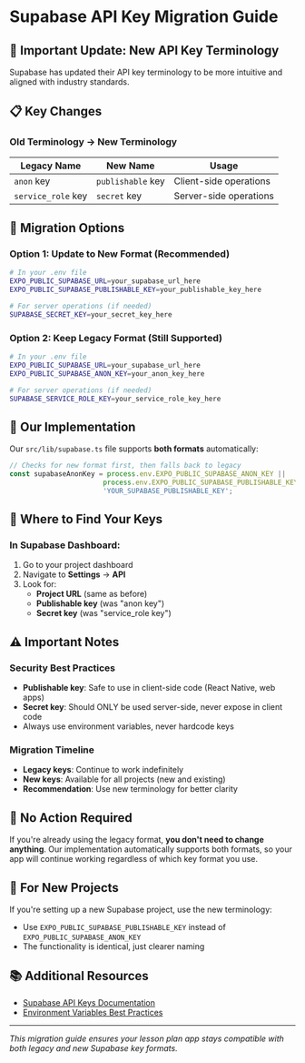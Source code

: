 # Supabase API Key Migration Guide

## 🔄 Important Update: New API Key Terminology

Supabase has updated their API key terminology to be more intuitive and aligned with industry standards.

## 📋 Key Changes

### Old Terminology → New Terminology
| Legacy Name | New Name | Usage |
|-------------|----------|-------|
| `anon` key | `publishable` key | Client-side operations |
| `service_role` key | `secret` key | Server-side operations |

## 🔧 Migration Options

### Option 1: Update to New Format (Recommended)
```bash
# In your .env file
EXPO_PUBLIC_SUPABASE_URL=your_supabase_url_here
EXPO_PUBLIC_SUPABASE_PUBLISHABLE_KEY=your_publishable_key_here

# For server operations (if needed)
SUPABASE_SECRET_KEY=your_secret_key_here
```

### Option 2: Keep Legacy Format (Still Supported)
```bash
# In your .env file
EXPO_PUBLIC_SUPABASE_URL=your_supabase_url_here
EXPO_PUBLIC_SUPABASE_ANON_KEY=your_anon_key_here

# For server operations (if needed)  
SUPABASE_SERVICE_ROLE_KEY=your_service_role_key_here
```

## 🎯 Our Implementation

Our `src/lib/supabase.ts` file supports **both formats** automatically:

```typescript
// Checks for new format first, then falls back to legacy
const supabaseAnonKey = process.env.EXPO_PUBLIC_SUPABASE_ANON_KEY || 
                       process.env.EXPO_PUBLIC_SUPABASE_PUBLISHABLE_KEY || 
                       'YOUR_SUPABASE_PUBLISHABLE_KEY';
```

## 📍 Where to Find Your Keys

### In Supabase Dashboard:
1. Go to your project dashboard
2. Navigate to **Settings** → **API**
3. Look for:
   - **Project URL** (same as before)
   - **Publishable key** (was "anon key")
   - **Secret key** (was "service_role key")

## ⚠️ Important Notes

### Security Best Practices
- **Publishable key**: Safe to use in client-side code (React Native, web apps)
- **Secret key**: Should ONLY be used server-side, never expose in client code
- Always use environment variables, never hardcode keys

### Migration Timeline
- **Legacy keys**: Continue to work indefinitely
- **New keys**: Available for all projects (new and existing)
- **Recommendation**: Use new terminology for better clarity

## 🔄 No Action Required

If you're already using the legacy format, **you don't need to change anything**. Our implementation automatically supports both formats, so your app will continue working regardless of which key format you use.

## 🚀 For New Projects

If you're setting up a new Supabase project, use the new terminology:
- Use `EXPO_PUBLIC_SUPABASE_PUBLISHABLE_KEY` instead of `EXPO_PUBLIC_SUPABASE_ANON_KEY`
- The functionality is identical, just clearer naming

## 📚 Additional Resources

- [Supabase API Keys Documentation](https://supabase.com/docs/guides/api/api-keys)
- [Environment Variables Best Practices](https://supabase.com/docs/guides/getting-started/environment-variables)

---

*This migration guide ensures your lesson plan app stays compatible with both legacy and new Supabase key formats.*